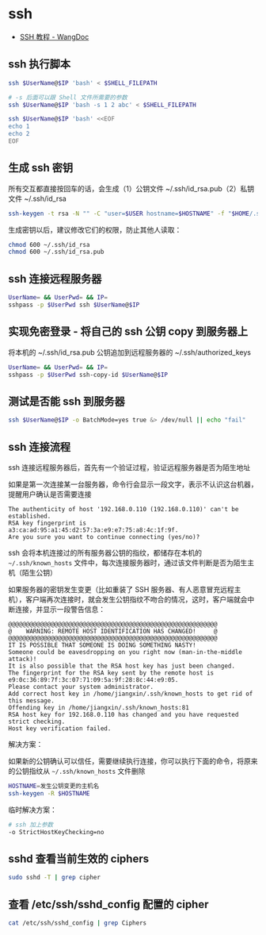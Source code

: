 # ssh

* [SSH 教程 - WangDoc](https://wangdoc.com/ssh/client)

## ssh 执行脚本

```bash
ssh $UserName@$IP 'bash' < $SHELL_FILEPATH

# -s 后面可以跟 Shell 文件所需要的参数
ssh $UserName@$IP 'bash -s 1 2 abc' < $SHELL_FILEPATH

ssh $UserName@$IP 'bash' <<EOF
echo 1
echo 2
EOF
```

## 生成 ssh 密钥

所有交互都直接按回车的话，会生成（1）公钥文件 ~/.ssh/id_rsa.pub（2）私钥文件 ~/.ssh/id_rsa

```bash
ssh-keygen -t rsa -N "" -C "user=$USER hostname=$HOSTNAME" -f "$HOME/.ssh/id_rsa"
```

生成密钥以后，建议修改它们的权限，防止其他人读取：

```bash
chmod 600 ~/.ssh/id_rsa
chmod 600 ~/.ssh/id_rsa.pub
```

## ssh 连接远程服务器

```bash
UserName= && UserPwd= && IP=
sshpass -p $UserPwd ssh $UserName@$IP
```

## 实现免密登录 - 将自己的 ssh 公钥 copy 到服务器上

将本机的 ~/.ssh/id_rsa.pub 公钥追加到远程服务器的 ~/.ssh/authorized_keys

```bash
UserName= && UserPwd= && IP=
sshpass -p $UserPwd ssh-copy-id $UserName@$IP
```

## 测试是否能 ssh 到服务器

```bash
ssh $UserName@$IP -o BatchMode=yes true &> /dev/null || echo "fail"
```

## ssh 连接流程

ssh 连接远程服务器后，首先有一个验证过程，验证远程服务器是否为陌生地址

如果是第一次连接某一台服务器，命令行会显示一段文字，表示不认识这台机器，提醒用户确认是否需要连接

```
The authenticity of host '192.168.0.110 (192.168.0.110)' can't be established.
RSA key fingerprint is a3:ca:ad:95:a1:45:d2:57:3a:e9:e7:75:a8:4c:1f:9f.
Are you sure you want to continue connecting (yes/no)?
```

ssh 会将本机连接过的所有服务器公钥的指纹，都储存在本机的 `~/.ssh/known_hosts` 文件中，每次连接服务器时，通过该文件判断是否为陌生主机（陌生公钥）

如果服务器的密钥发生变更（比如重装了 SSH 服务器、有人恶意冒充远程主机），客户端再次连接时，就会发生公钥指纹不吻合的情况，这时，客户端就会中断连接，并显示一段警告信息：

```
@@@@@@@@@@@@@@@@@@@@@@@@@@@@@@@@@@@@@@@@@@@@@@@@@@@@@@@@@@@
@    WARNING: REMOTE HOST IDENTIFICATION HAS CHANGED!     @
@@@@@@@@@@@@@@@@@@@@@@@@@@@@@@@@@@@@@@@@@@@@@@@@@@@@@@@@@@@
IT IS POSSIBLE THAT SOMEONE IS DOING SOMETHING NASTY!
Someone could be eavesdropping on you right now (man-in-the-middle attack)!
It is also possible that the RSA host key has just been changed.
The fingerprint for the RSA key sent by the remote host is
e9:0c:36:89:7f:3c:07:71:09:5a:9f:28:8c:44:e9:05.
Please contact your system administrator.
Add correct host key in /home/jiangxin/.ssh/known_hosts to get rid of this message.
Offending key in /home/jiangxin/.ssh/known_hosts:81
RSA host key for 192.168.0.110 has changed and you have requested strict checking.
Host key verification failed.
```

解决方案：

如果新的公钥确认可以信任，需要继续执行连接，你可以执行下面的命令，将原来的公钥指纹从 `~/.ssh/known_hosts` 文件删除

```bash
HOSTNAME=发生公钥变更的主机名
ssh-keygen -R $HOSTNAME
```

临时解决方案：

```bash
# ssh 加上参数
-o StrictHostKeyChecking=no
```

## sshd 查看当前生效的 ciphers

```bash
sudo sshd -T | grep cipher
```

## 查看 /etc/ssh/sshd_config 配置的 cipher

```bash
cat /etc/ssh/sshd_config | grep Ciphers
```
